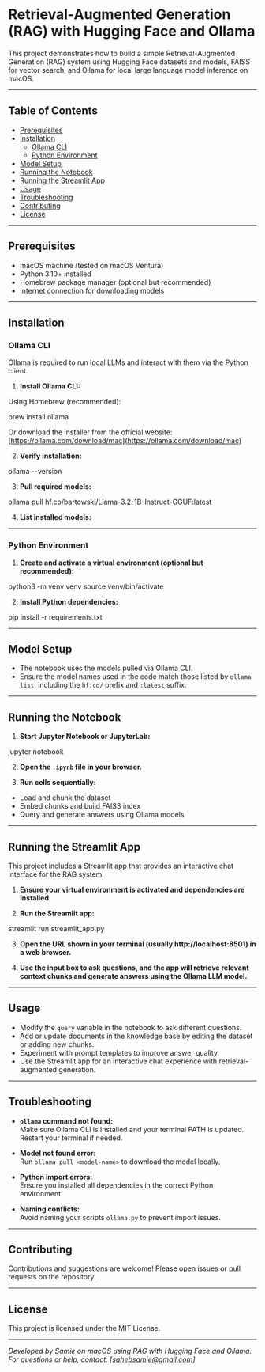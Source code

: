 # Retrieval-Augmented Generation (RAG) with Hugging Face and Ollama

This project demonstrates how to build a simple Retrieval-Augmented Generation (RAG) system using Hugging Face datasets and models, FAISS for vector search, and Ollama for local large language model inference on macOS.

---

## Table of Contents

- [Prerequisites](#prerequisites)  
- [Installation](#installation)  
  - [Ollama CLI](#ollama-cli)  
  - [Python Environment](#python-environment)  
- [Model Setup](#model-setup)  
- [Running the Notebook](#running-the-notebook)  
- [Running the Streamlit App](#running-the-streamlit-app)  
- [Usage](#usage)  
- [Troubleshooting](#troubleshooting)  
- [Contributing](#contributing)  
- [License](#license)

---

## Prerequisites

- macOS machine (tested on macOS Ventura)  
- Python 3.10+ installed  
- Homebrew package manager (optional but recommended)  
- Internet connection for downloading models  

---

## Installation

### Ollama CLI

Ollama is required to run local LLMs and interact with them via the Python client.

1. **Install Ollama CLI:**

Using Homebrew (recommended):

brew install ollama

Or download the installer from the official website:  
[https://ollama.com/download/mac](https://ollama.com/download/mac)

2. **Verify installation:**

ollama --version

3. **Pull required models:**

ollama pull hf.co/bartowski/Llama-3.2-1B-Instruct-GGUF:latest

4. **List installed models:**

---

### Python Environment

1. **Create and activate a virtual environment (optional but recommended):**

python3 -m venv venv
source venv/bin/activate

2. **Install Python dependencies:**

pip install -r requirements.txt

---

## Model Setup

- The notebook uses the models pulled via Ollama CLI.  
- Ensure the model names used in the code match those listed by `ollama list`, including the `hf.co/` prefix and `:latest` suffix.

---

## Running the Notebook

1. **Start Jupyter Notebook or JupyterLab:**

jupyter notebook

2. **Open the `.ipynb` file in your browser.**

3. **Run cells sequentially:**  
- Load and chunk the dataset  
- Embed chunks and build FAISS index  
- Query and generate answers using Ollama models

---

## Running the Streamlit App

This project includes a Streamlit app that provides an interactive chat interface for the RAG system.

1. **Ensure your virtual environment is activated and dependencies are installed.**

2. **Run the Streamlit app:**

streamlit run streamlit_app.py

3. **Open the URL shown in your terminal (usually http://localhost:8501) in a web browser.**

4. **Use the input box to ask questions, and the app will retrieve relevant context chunks and generate answers using the Ollama LLM model.**

---

## Usage

- Modify the `query` variable in the notebook to ask different questions.  
- Add or update documents in the knowledge base by editing the dataset or adding new chunks.  
- Experiment with prompt templates to improve answer quality.  
- Use the Streamlit app for an interactive chat experience with retrieval-augmented generation.

---

## Troubleshooting

- **`ollama` command not found:**  
Make sure Ollama CLI is installed and your terminal PATH is updated. Restart your terminal if needed.

- **Model not found error:**  
Run `ollama pull <model-name>` to download the model locally.

- **Python import errors:**  
Ensure you installed all dependencies in the correct Python environment.

- **Naming conflicts:**  
Avoid naming your scripts `ollama.py` to prevent import issues.

---

## Contributing

Contributions and suggestions are welcome! Please open issues or pull requests on the repository.

---

## License

This project is licensed under the MIT License.

---

*Developed by Samie on macOS using RAG with Hugging Face and Ollama.*  
*For questions or help, contact: [sahebsamie@gmail.com]*

